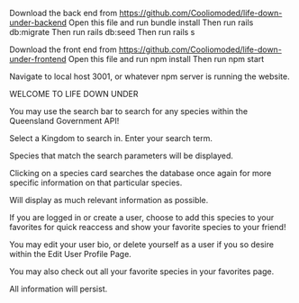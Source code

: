 Download the back end from https://github.com/Cooliomoded/life-down-under-backend
    Open this file and run bundle install
    Then run rails db:migrate
    Then run rails db:seed
    Then run rails s

Download the front end from https://github.com/Cooliomoded/life-down-under-frontend
    Open this file and run npm install
    Then run npm start

Navigate to local host 3001, or whatever npm server is running the website.

WELCOME TO LIFE DOWN UNDER

You may use the search bar to search for any species within the Queensland Government API!

Select a Kingdom to search in. Enter your search term.

Species that match the search parameters will be displayed.

Clicking on a species card searches the database once again for more specific information on that particular species.

Will display as much relevant information as possible.

If you are logged in or create a user,
choose to add this species to your favorites for quick reaccess and show your favorite species to your friend!

You may edit your user bio, or delete yourself as a user if you so desire within the Edit User Profile Page.

You may also check out all your favorite species in your favorites page.

All information will persist.